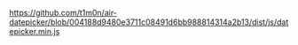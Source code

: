 https://github.com/t1m0n/air-datepicker/blob/004188d9480e3711c08491d6bb988814314a2b13/dist/js/datepicker.min.js
